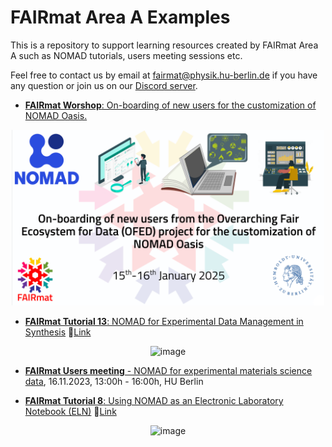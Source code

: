 # FAIRmat Area A Examples

This is a repository to support learning resources created by FAIRmat Area A such as NOMAD tutorials, users meeting sessions etc.

Feel free to contact us by email at <fairmat@physik.hu-berlin.de> if you have any question or join us on our [Discord server](https://discord.gg/Gyzx3ukUw8).

* [**FAIRmat Worshop**: On-boarding of new users for the customization of NOMAD Oasis.](https://github.com/FAIRmat-NFDI/AreaA-Examples/tree/main/workshop_01-25)

<p align="center">
<img width="500" alt="image" src="https://github.com/FAIRmat-NFDI/AreaA-Examples/blob/main/workshop_01-25/cover.png"> 
</p>

* [**FAIRmat Tutorial 13**: NOMAD for Experimental Data Management in Synthesis](https://github.com/FAIRmat-NFDI/AreaA-Examples/tree/main/tutorial13) 🔗[Link](https://events.fairmat-nfdi.eu/event/18/)

<p align="center">
<img width="500" alt="image" src="https://www.fairmat-nfdi.eu/uploads/Tutorial13_Event.png"> 
</p>

* [**FAIRmat Users meeting** - NOMAD for experimental materials science data](https://github.com/FAIRmat-NFDI/AreaA-Examples/tree/main/users_meeting_11-23), 16.11.2023, 13:00h - 16:00h, HU Berlin

* [**FAIRmat Tutorial 8**: Using NOMAD as an Electronic Laboratory Notebook (ELN)](https://github.com/FAIRmat-NFDI/AreaA-Examples/tree/main/tutorial8) 🔗[Link](https://www.fairmat-nfdi.eu/events/fairmat-tutorial-8/tutorial-8-home)

<p align="center">
<img width="500" alt="image" src="https://user-images.githubusercontent.com/64071335/224782923-3259a8f1-bdd2-4084-87dd-3f29a46b66e7.png"> 
</p>
